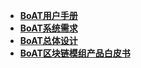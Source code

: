 - [**BoAT用户手册**](/zh-cn/BoAT_User_Guide_cn.md)
- [**BoAT系统需求**](/zh-cn/BoAT_System_Requirements_cn.md)
- [**BoAT总体设计**](/zh-cn/BoAT_Overall_Design_cn.md)
- [**BoAT区块链模组产品白皮书**](/zh-cn/BoAT_Blockchain_IoT_Module_Product_White_Paper_cn.md)
